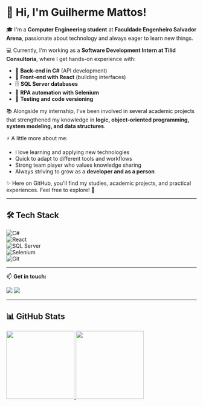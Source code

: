 # 👋 Hi, I'm Guilherme Mattos!  

🎓 I'm a **Computer Engineering student** at **Faculdade Engenheiro Salvador Arena**, passionate about technology and always eager to learn new things.  

💻 Currently, I'm working as a **Software Development Intern at Tilid Consultoria**, where I get hands-on experience with:  
- 🚀 **Back-end in C#** (API development)  
- 🎨 **Front-end with React** (building interfaces)  
- 🗄️ **SQL Server databases**  
- 🤖 **RPA automation with Selenium**  
- 🧪 **Testing and code versioning**  

📚 Alongside my internship, I've been involved in several academic projects that strengthened my knowledge in **logic, object-oriented programming, system modeling, and data structures**.  

⚡ A little more about me:  
- I love learning and applying new technologies  
- Quick to adapt to different tools and workflows  
- Strong team player who values knowledge sharing  
- Always striving to grow as a **developer and as a person**

✨ Here on GitHub, you'll find my studies, academic projects, and practical experiences. Feel free to explore! 🚀  

---

## 🛠 Tech Stack  

![C#](https://img.shields.io/badge/C%23-239120?style=flat&logo=c-sharp&logoColor=white)  
![React](https://img.shields.io/badge/React-20232A?style=flat&logo=react&logoColor=61DAFB)  
![SQL Server](https://img.shields.io/badge/SQL%20Server-CC2927?style=flat&logo=microsoftsqlserver&logoColor=white)  
![Selenium](https://img.shields.io/badge/Selenium-43B02A?style=flat&logo=selenium&logoColor=white)  
![Git](https://img.shields.io/badge/Git-F05032?style=flat&logo=git&logoColor=white)  

---

📫 **Get in touch:**

<div>
<a href="mailto:guilherme.domattos@gmail.com" target="_blank"><img loading="lazy" src="https://img.shields.io/badge/Gmail-D14836?style=for-the-badge&logo=gmail&logoColor=white"></a>
<a href="https://www.linkedin.com/in/guilhermeomattos" target="_blank"><img loading="lazy" src="https://img.shields.io/badge/-LinkedIn-%230077B5?style=for-the-badge&logo=linkedin&logoColor=white"></a>   
</div>  

---

## 📊 GitHub Stats  

<div>
<a href="https://github.com/guilhermeomattos">
<img loading="lazy" height="180em" src="https://github-readme-stats.vercel.app/api/top-langs/?username=guilhermeomattos&layout=compact&langs_count=7&theme=dracula"/>
<img loading="lazy" height="180em" src="https://github-readme-stats.vercel.app/api?username=guilhermeomattos&show_icons=true&theme=dracula&include_all_commits=true&count_private=true"/>
</div>  

